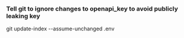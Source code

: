 
### Tell git to ignore changes to openapi_key to avoid publicly leaking key
git update-index --assume-unchanged .env